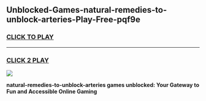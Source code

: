 
## Unblocked-Games-natural-remedies-to-unblock-arteries-Play-Free-pqf9e
<h3>
<a href="https://premium76.site?title=natural-remedies-to-unblock-arteries&ref=21A">CLICK TO PLAY</a></h3>
<hr>

<h3>
<a href="https://premium76.site?title=natural-remedies-to-unblock-arteries&ref=21A">CLICK 2 PLAY</a>
  
</h3>

<a href="https://premium76.site?title=natural-remedies-to-unblock-arteries&ref=21A"><img src="https://clearcache.store/games.png"></a>


**natural-remedies-to-unblock-arteries games unblocked: Your Gateway to Fun and Accessible Online Gaming**
